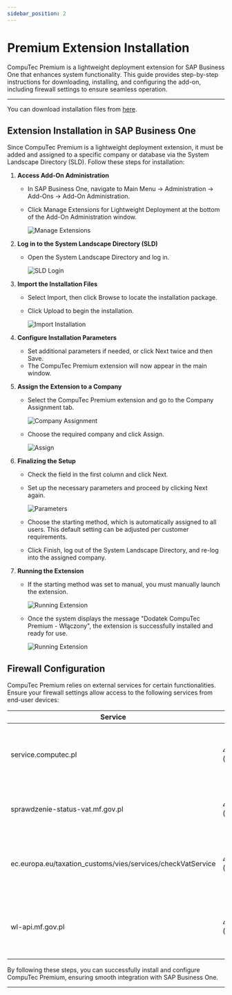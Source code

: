 ```yaml
---
sidebar_position: 2
---
```


# Premium Extension Installation

CompuTec Premium is a lightweight deployment extension for SAP Business One that enhances system functionality. This guide provides step-by-step instructions for downloading, installing, and configuring the add-on, including firewall settings to ensure seamless operation.

---

You can download installation files from [here](../../administrator-guide/download.md).

## Extension Installation in SAP Business One

Since CompuTec Premium is a lightweight deployment extension, it must be added and assigned to a specific company or database via the System Landscape Directory (SLD). Follow these steps for installation:

1. **Access Add-On Administration**

    - In SAP Business One, navigate to Main Menu → Administration → Add-Ons → Add-On Administration.
    - Click Manage Extensions for Lightweight Deployment at the bottom of the Add-On Administration window.

        ![Manage Extensions](./media/manage-extensions.png)

2. **Log in to the System Landscape Directory (SLD)**

    - Open the System Landscape Directory and log in.

        ![SLD Login](./media/sld-login.png)

3. **Import the Installation Files**

    - Select Import, then click Browse to locate the installation package.
    - Click Upload to begin the installation.

        ![Import Installation](./media/import-installation.png)

4. **Configure Installation Parameters**

    - Set additional parameters if needed, or click Next twice and then Save.
    - The CompuTec Premium extension will now appear in the main window.

5. **Assign the Extension to a Company**

    - Select the CompuTec Premium extension and go to the Company Assignment tab.

        ![Company Assignment](./media/co-assignment-tab.png)

    - Choose the required company and click Assign.

        ![Assign](./media/assign.png)

6. **Finalizing the Setup**

    - Check the field in the first column and click Next.
    - Set up the necessary parameters and proceed by clicking Next again.

        ![Parameters](./media/parameters.png)
    - Choose the starting method, which is automatically assigned to all users. This default setting can be adjusted per customer requirements.
    - Click Finish, log out of the System Landscape Directory, and re-log into the assigned company.

7. **Running the Extension**

    - If the starting method was set to manual, you must manually launch the extension.

         ![Running Extension](./media/running-extension.png)

    - Once the system displays the message "Dodatek CompuTec Premium - Włączony", the extension is successfully installed and ready for use.

        ![Running Extension](./media/running-extension-1.png)

## Firewall Configuration

CompuTec Premium relies on external services for certain functionalities. Ensure your firewall settings allow access to the following services from end-user devices:

| Service | Port | Purpose |
| --- | --- | --- |
| service.computec.pl | 443/tcp (HTTPS) | Fetching Business Partner information from the public GUS listing|
| sprawdzenie-status-vat.mf.gov.pl | 443/tcp (HTTPS) | Checking VAT taxpayer status in Poland |
| ec.europa.eu/taxation_customs/vies/services/checkVatService | 443/tcp (HTTPS) | Verifying VAT taxpayer status within the European Union |
| wl-api.mf.gov.pl | 443/tcp (HTTPS) | Validating a supplier’s bank account number on the white list |

By following these steps, you can successfully install and configure CompuTec Premium, ensuring smooth integration with SAP Business One.

---
